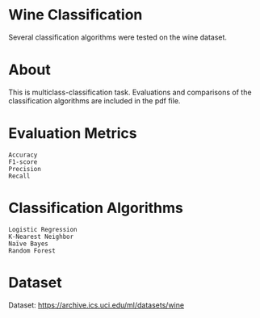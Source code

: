 # Wine Classification
  Several classification algorithms were tested on the wine dataset.
  
# About
  This is multiclass-classification task. Evaluations and comparisons of the classification algorithms are included in the pdf file.
  
# Evaluation Metrics
    Accuracy
    F1-score
    Precision
    Recall
  
 # Classification Algorithms
    Logistic Regression
    K-Nearest Neighbor
    Naïve Bayes
    Random Forest
  
 # Dataset
  Dataset: https://archive.ics.uci.edu/ml/datasets/wine
  
  
